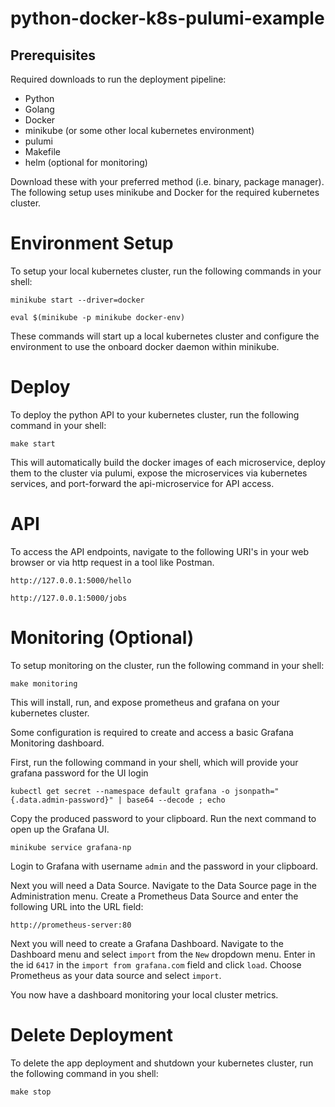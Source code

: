 # python-docker-k8s-pulumi-example

## Prerequisites
Required downloads to run the deployment pipeline:
- Python
- Golang
- Docker
- minikube (or some other local kubernetes environment)
- pulumi
- Makefile
- helm (optional for monitoring)

Download these with your preferred method (i.e. binary, package manager). The following setup uses minikube and Docker for the required kubernetes cluster.

# Environment Setup

To setup your local kubernetes cluster, run the following commands in your shell:
```
minikube start --driver=docker
```
```
eval $(minikube -p minikube docker-env)
```
These commands will start up a local kubernetes cluster and configure the environment to use the onboard docker daemon within minikube.

# Deploy

To deploy the python API to your kubernetes cluster, run the following command in your shell:
```
make start
```
This will automatically build the docker images of each microservice, deploy them to the cluster via pulumi, expose the microservices via kubernetes services, and port-forward the api-microservice for API access.

# API
To access the API endpoints, navigate to the following URI's in your web browser or via http request in a tool like Postman.
```
http://127.0.0.1:5000/hello
```
```
http://127.0.0.1:5000/jobs
```

# Monitoring (Optional)
To setup monitoring on the cluster, run the following command in your shell:
```
make monitoring
```

This will install, run, and expose prometheus and grafana on your kubernetes cluster.

Some configuration is required to create and access a basic Grafana Monitoring dashboard.

First, run the following command in your shell, which will provide your grafana password for the UI login
```
kubectl get secret --namespace default grafana -o jsonpath="{.data.admin-password}" | base64 --decode ; echo
```
Copy the produced password to your clipboard.
Run the next command to open up the Grafana UI.
```
minikube service grafana-np
```
Login to Grafana with username `admin` and the password in your clipboard.

Next you will need a Data Source. Navigate to the Data Source page in the Administration menu.
Create a Prometheus Data Source and enter the following URL into the URL field:
```
http://prometheus-server:80
```


Next you will need to create a Grafana Dashboard. Navigate to the Dashboard menu and select `import` from the `New` dropdown menu.
Enter in the id `6417` in the `import from grafana.com` field and click `load`.
Choose Prometheus as your data source and select `import`.

You now have a dashboard monitoring your local cluster metrics.

# Delete Deployment
To delete the app deployment and shutdown your kubernetes cluster, run the following command in you shell:
```
make stop
```



